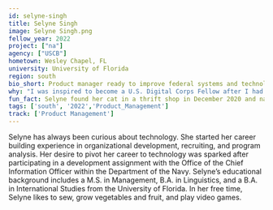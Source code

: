```yaml
---
id: selyne-singh
title: Selyne Singh
image: Selyne Singh.png
fellow_year: 2022
project: ["na"]
agency: ["USCB"]
hometown: Wesley Chapel, FL
university: University of Florida
region: south
bio_short: Product manager ready to improve federal systems and technology.
why: "I was inspired to become a U.S. Digital Corps Fellow after I had the opportunity to perform a one-month developmental assignment with the Navy’s Chief Data Officer through the New Leader Program. That experience allowed me to see the benefits of using data for decision making, the value of data sharing, and how both are extremely underutilized. Being a part of the Digital Corps will enable me to be a part of the future workforce that changes the way we currently do work in the federal government."
fun_fact: Selyne found her cat in a thrift shop in December 2020 and named him Blitzen.
tags: ['south', '2022','Product_Management']
track: ['Product Management']
---
```


Selyne has always been curious about technology. She started her career building experience in organizational development, recruiting, and program analysis. Her desire to pivot her career to technology was sparked after participating in a development assignment with the Office of the Chief Information Officer within the Department of the Navy. Selyne’s educational background includes a M.S. in Management, B.A. in Linguistics, and a B.A. in International Studies from the University of Florida. In her free time, Selyne likes to sew, grow vegetables and fruit, and play video games. 
